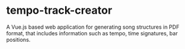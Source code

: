 # tempo-track-creator
A Vue.js based web application for generating song structures in PDF format, that includes information such as tempo, time signatures, bar positions.
